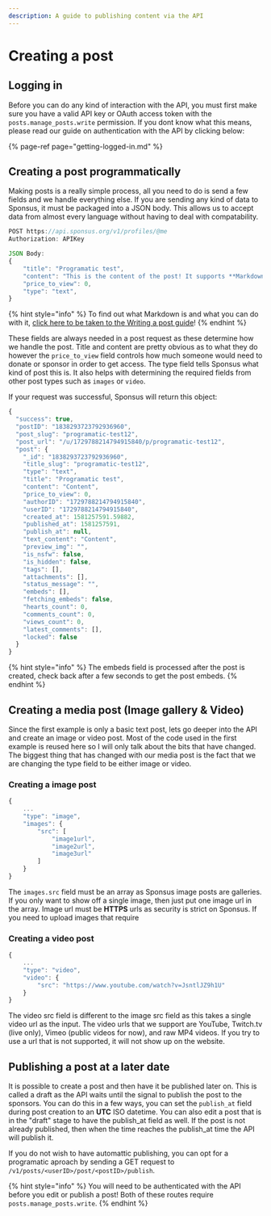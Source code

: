 ```yaml
---
description: A guide to publishing content via the API
---
```


# Creating a post

## Logging in

Before you can do any kind of interaction with the API, you must first make sure you have a valid API key or OAuth access token with the `posts.manage_posts.write` permission. If you dont know what this means, please read our guide on authentication with the API by clicking below:

{% page-ref page="getting-logged-in.md" %}

## Creating a post programmatically

Making posts is a really simple process, all you need to do is send a few fields and we handle everything else. If you are sending any kind of data to Sponsus, it must be packaged into a JSON body. This allows us to accept data from almost every language without having to deal with compatability.

```javascript
POST https://api.sponsus.org/v1/profiles/@me
Authorization: APIKey

JSON Body:
{
    "title": "Programatic test",
    "content": "This is the content of the post! It supports **Markdown** :sparkles:",
    "price_to_view": 0,
    "type": "text",
}
```

{% hint style="info" %}
To find out what Markdown is and what you can do with it, [click here to be taken to the Writing a post guide](getting-logged-in.md)!
{% endhint %}

These fields are always needed in a post request as these determine how we handle the post. Title and content are pretty obvious as to what they do however the `price_to_view` field controls how much someone would need to donate or sponsor in order to get access. The type field tells Sponsus what kind of post this is. It also helps with determining the required fields from other post types such as `images` or `video`.

If your request was successful, Sponsus will return this object:

```javascript
{
  "success": true,
  "postID": "1838293723792936960",
  "post_slug": "programatic-test12",
  "post_url": "/u/1729788214794915840/p/programatic-test12",
  "post": {
    "_id": "1838293723792936960",
    "title_slug": "programatic-test12",
    "type": "text",
    "title": "Programatic test",
    "content": "Content",
    "price_to_view": 0,
    "authorID": "1729788214794915840",
    "userID": "1729788214794915840",
    "created_at": 1581257591.59882,
    "published_at": 1581257591,
    "publish_at": null,
    "text_content": "Content",
    "preview_img": "",
    "is_nsfw": false,
    "is_hidden": false,
    "tags": [],
    "attachments": [],
    "status_message": "",
    "embeds": [],
    "fetching_embeds": false,
    "hearts_count": 0,
    "comments_count": 0,
    "views_count": 0,
    "latest_comments": [],
    "locked": false
  }
}
```

{% hint style="info" %}
The embeds field is processed after the post is created, check back after a few seconds to get the post embeds.
{% endhint %}

## Creating a media post \(Image gallery & Video\)

Since the first example is only a basic text post, lets go deeper into the API and create an image or video post. Most of the code used in the first example is reused here so I will only talk about the bits that have changed. The biggest thing that has changed with our media post is the fact that we are changing the type field to be either image or video.

### Creating a image post

```javascript
{
    ...
    "type": "image",
    "images": {
        "src": [
            "image1url",
            "image2url",
            "image3url"
        ]
    }
}
```

The `images.src` field must be an array as Sponsus image posts are galleries. If you only want to show off a single image, then just put one image url in the array. Image url must be **HTTPS** urls as security is strict on Sponsus. If you need to upload images that require 

### Creating a video post

```javascript
{
    ...
    "type": "video",
    "video": {
        "src": "https://www.youtube.com/watch?v=JsntlJZ9h1U"
    }
}
```

The video src field is different to the image src field as this takes a single video url as the input. The video urls that we support are YouTube, Twitch.tv \(live only\), Vimeo \(public videos for now\), and raw MP4 videos. If you try to use a url that is not supported, it will not show up on the website.

## Publishing a post at a later date

It is possible to create a post and then have it be published later on. This is called a draft as the API waits until the signal to publish the post to the sponsors. You can do this in a few ways, you can set the `publish_at` field during post creation to an **UTC** ISO datetime. You can also edit a post that is in the "draft" stage to have the publish\_at field as well. If the post is not already published, then when the time reaches the publish\_at time the API will publish it.

If you do not wish to have automattic publishing, you can opt for a programatic aproach by sending a GET request to `/v1/posts/<userID>/post/<postID>/publish`.

{% hint style="info" %}
You will need to be authenticated with the API before you edit or publish a post! Both of these routes require `posts.manage_posts.write`.
{% endhint %}

